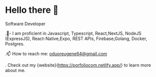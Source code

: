 # Hello there 👋
Software Developer

.🍔- I am proficient in Javascript, Typescript, React,NextJS, NodeJS (ExpressJS), React-Native,Expo, REST APIs, Firebase,Golang, Docker, Postgres.

.📫 How to reach me: oduoreugene64@gmail.com



. Check out my {website}(https://porfoliocom.netlify.app/) to learn more about me.
